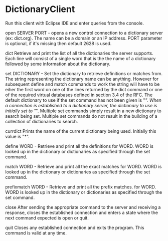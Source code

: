 # DictionaryClient
Run this client with Eclipse IDE and enter queries from the console.

open SERVER PORT - 
    opens a new control connection to a dictionary server (ex: dict.org). The name can be a domain or an IP address. PORT parameter is optional, if it's missing then default 2628 is used.

dict
    Retrieve and print the list of all the dictionaries the server supports. Each line will consist of a single word that is the the name of a dictionary followed by some
    information about the dictionary.

set DICTIONARY -
    Set the dictionary to retrieve definitions or matches from. The string representing
    the dictionary name can be anything. However for subsequent define and match commands to work the string will have to be eiher the first word on one of the lines
    returned by the dict command or one of the required virtual databases defined in
    section 3.4 of the RFC. The default dictionary to use if the set command has not
    been given is "*". When a connection is established to a dictionary server, the dictionary to use is initially set to "*". Multiple set commands simply result in a new dictionary to search being set. Multiple set commands do not result in the building of a collection of dictionaries to search.

currdict
    Prints the name of the current dictionary being used. Initially this value is "*".

define WORD - 
    Retrieve and print all the definitions for WORD. WORD is looked up in the
    dictionary or dictionaries as specified through the set command.

match WORD -
    Retrieve and print all the exact matches for WORD. WORD is looked up in the
    dictionary or dictionaries as specified through the set command.

prefixmatch WORD -
    Retrieve and print all the prefix matches. for WORD. WORD is looked up in the
    dictionary or dictionaries as specified through the set command.

close
    After sending the appropriate command to the server and receiving a response,
    closes the established connection and enters a state where the next command
    expected is open or quit.

quit
    Closes any established connection and exits the program. This command is valid at
    any time.